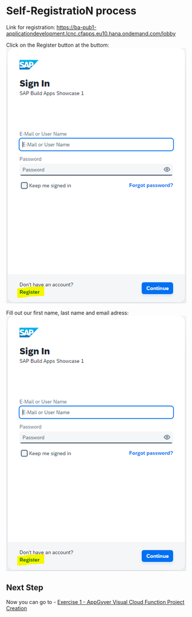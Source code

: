 # Self-RegistratioN process

Link for registration:
https://ba-pub1-applicationdevelopment.lcnc.cfapps.eu10.hana.ondemand.com/lobby

Click on the Register button at the buttom:
<br>![](/exercises/1_Self-Registration/images/Register1.PNG)

Fill out our first name, last name and email adress:
<br>![](/exercises/1_Self-Registration/images/Register1.PNG)

## Next Step

Now you can go to - [Exercise 1 - AppGyver Visual Cloud Function Project Creation](../Exercise_1/README.md)
